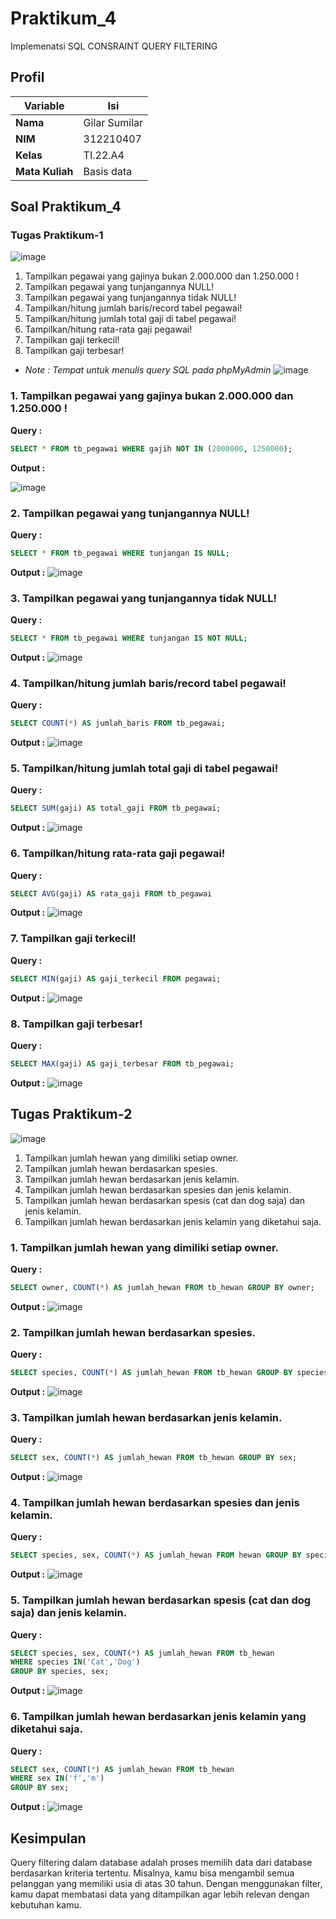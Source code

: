 # Praktikum_4
Implemenatsi SQL CONSRAINT QUERY FILTERING

## Profil
| Variable | Isi |
| -------- | --- |
| **Nama** | Gilar Sumilar |
| **NIM** | 312210407 |
| **Kelas** | TI.22.A4 |
| **Mata Kuliah** | Basis data |

## Soal Praktikum_4
### Tugas Praktikum-1
![image](Gambar/Gambar%20tb_pegawai.png)

1. Tampilkan pegawai yang gajinya bukan 2.000.000 dan 1.250.000 !
2. Tampilkan pegawai yang tunjangannya NULL!
3. Tampilkan pegawai yang tunjangannya tidak NULL!
4. Tampilkan/hitung jumlah baris/record tabel pegawai!
5. Tampilkan/hitung jumlah total gaji di tabel pegawai!
6. Tampilkan/hitung rata-rata gaji pegawai!
7. Tampilkan gaji terkecil!
8. Tampilkan gaji terbesar!

- *Note : Tempat untuk menulis query SQL pada phpMyAdmin*
![image](Gambar/SQL.png)


### 1. Tampilkan pegawai yang gajinya bukan 2.000.000 dan 1.250.000 !
**Query :**
```sql
SELECT * FROM tb_pegawai WHERE gajih NOT IN (2000000, 1250000);
```

**Output :**

![image](Gambar/Nomor1.png)

### 2. Tampilkan pegawai yang tunjangannya NULL!
**Query :**
```sql
SELECT * FROM tb_pegawai WHERE tunjangan IS NULL;
```

**Output :**
![image](Gambar/Nomor2.png)

### 3. Tampilkan pegawai yang tunjangannya tidak NULL!
**Query :**
```sql
SELECT * FROM tb_pegawai WHERE tunjangan IS NOT NULL;
```

**Output :**
![image](Gambar/Nomor3.png)

### 4. Tampilkan/hitung jumlah baris/record tabel pegawai!
**Query :**
```sql
SELECT COUNT(*) AS jumlah_baris FROM tb_pegawai;
```

**Output :**
![image](Gambar/Nomor4.png)

### 5. Tampilkan/hitung jumlah total gaji di tabel pegawai!
**Query :**
```sql
SELECT SUM(gaji) AS total_gaji FROM tb_pegawai;
```

**Output :**
![image](Gambar/Nomor5.png)

### 6. Tampilkan/hitung rata-rata gaji pegawai!
**Query :**
```sql
SELECT AVG(gaji) AS rata_gaji FROM tb_pegawai
```

**Output :**
![image](Gambar/Nomor6.png)

### 7. Tampilkan gaji terkecil!
**Query :**
```sql
SELECT MIN(gaji) AS gaji_terkecil FROM pegawai;
```

**Output :**
![image](Gambar/Nomor7.png)

### 8. Tampilkan gaji terbesar!
**Query :**
```sql
SELECT MAX(gaji) AS gaji_terbesar FROM tb_pegawai;
```

**Output :**
![image](Gambar/Nomor8.png)




## Tugas Praktikum-2
![image](Gambar/Gambar%20tb_hewan.png)

1. Tampilkan jumlah hewan yang dimiliki setiap owner.
2. Tampilkan jumlah hewan berdasarkan spesies.
3. Tampilkan jumlah hewan berdasarkan jenis kelamin.
4. Tampilkan jumlah hewan berdasarkan spesies dan jenis kelamin.
5. Tampilkan jumlah hewan berdasarkan spesis (cat dan dog saja) dan jenis kelamin.
6. Tampilkan jumlah hewan berdasarkan jenis kelamin yang diketahui saja.


### 1. Tampilkan jumlah hewan yang dimiliki setiap owner.
**Query :**
```sql
SELECT owner, COUNT(*) AS jumlah_hewan FROM tb_hewan GROUP BY owner;
```

**Output :**
![image](Gambar/Nomor11.png)


### 2. Tampilkan jumlah hewan berdasarkan spesies.
**Query :**
```sql
SELECT species, COUNT(*) AS jumlah_hewan FROM tb_hewan GROUP BY species;
```

**Output :**
![image](Gambar/Nomor22.png)


### 3. Tampilkan jumlah hewan berdasarkan jenis kelamin.
**Query :**
```sql
SELECT sex, COUNT(*) AS jumlah_hewan FROM tb_hewan GROUP BY sex;
```

**Output :**
![image](Gambar/Nomor33.png)


### 4. Tampilkan jumlah hewan berdasarkan spesies dan jenis kelamin.
**Query :**
```sql
SELECT species, sex, COUNT(*) AS jumlah_hewan FROM hewan GROUP BY species,sex;
```

**Output :**
![image](Gambar/Nomor44.png)


### 5. Tampilkan jumlah hewan berdasarkan spesis (cat dan dog saja) dan jenis kelamin.
**Query :**
```sql
SELECT species, sex, COUNT(*) AS jumlah_hewan FROM tb_hewan
WHERE species IN('Cat','Dog')
GROUP BY species, sex;
```

**Output :**
![image](Gambar/Nomor55.png)


### 6. Tampilkan jumlah hewan berdasarkan jenis kelamin yang diketahui saja.
**Query :**
```sql
SELECT sex, COUNT(*) AS jumlah_hewan FROM tb_hewan
WHERE sex IN('f','m')
GROUP BY sex;
```

**Output :**
![image](Gambar/Nomor66.png)



## Kesimpulan
Query filtering dalam database adalah proses memilih data dari database berdasarkan kriteria tertentu. Misalnya, kamu bisa mengambil semua pelanggan yang memiliki usia di atas 30 tahun. Dengan menggunakan filter, kamu dapat membatasi data yang ditampilkan agar lebih relevan dengan kebutuhan kamu.
